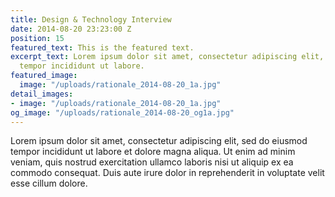 ```yaml
---
title: Design & Technology Interview
date: 2014-08-20 23:23:00 Z
position: 15
featured_text: This is the featured text.
excerpt_text: Lorem ipsum dolor sit amet, consectetur adipiscing elit, sed do eiusmod
  tempor incididunt ut labore.
featured_image:
  image: "/uploads/rationale_2014-08-20_1a.jpg"
detail_images:
- image: "/uploads/rationale_2014-08-20_1a.jpg"
og_image: "/uploads/rationale_2014-08-20_og1a.jpg"
---
```


Lorem ipsum dolor sit amet, consectetur adipiscing elit, sed do eiusmod tempor incididunt ut labore et dolore magna aliqua. Ut enim ad minim veniam, quis nostrud exercitation ullamco laboris nisi ut aliquip ex ea commodo consequat. Duis aute irure dolor in reprehenderit in voluptate velit esse cillum dolore.
